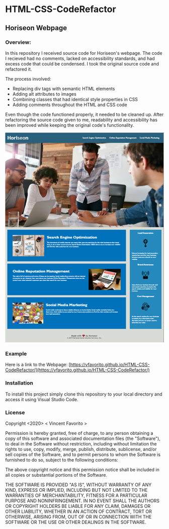 # HTML-CSS-CodeRefactor

## Horiseon Webpage 

### Overview:
 In this repository I received source code for Horiseon's webpage.  The code I recieved had no comments, lacked on accessibility standards, and had excess code that could be condensed.  I took the original source code and refactored it.

The process involved:
* Replacing div tags with semantic HTML elements
* Adding alt attributes to images
* Combining classes that had identical style properties in CSS
* Adding comments throughout the HTML and CSS code
 
Even though the code functioned properly,  it needed to be cleaned up. After refactoring the source code given to me, readability and accessibility has been improved while keeping the original code's functionality.


![PrerefactoredWebpage](images/DeployedPage.PNG)

### Example
Here is a link to the Webpage:  [https://vfavorito.github.io/HTML-CSS-CodeRefactor/](https://vfavorito.github.io/HTML-CSS-CodeRefactor/)

### Installation
To install this project simply clone this repository to your local directory and access it using Visual Studio Code.

### License
Copyright <2020> < Vincent Favorito >

Permission is hereby granted, free of charge, to any person obtaining a copy of this software and associated documentation files (the "Software"), to deal in the Software without restriction, including without limitation the rights to use, copy, modify, merge, publish, distribute, sublicense, and/or sell copies of the Software, and to permit persons to whom the Software is furnished to do so, subject to the following conditions:

The above copyright notice and this permission notice shall be included in all copies or substantial portions of the Software.

THE SOFTWARE IS PROVIDED "AS IS", WITHOUT WARRANTY OF ANY KIND, EXPRESS OR IMPLIED, INCLUDING BUT NOT LIMITED TO THE WARRANTIES OF MERCHANTABILITY, FITNESS FOR A PARTICULAR PURPOSE AND NONINFRINGEMENT. IN NO EVENT SHALL THE AUTHORS OR COPYRIGHT HOLDERS BE LIABLE FOR ANY CLAIM, DAMAGES OR OTHER LIABILITY, WHETHER IN AN ACTION OF CONTRACT, TORT OR OTHERWISE, ARISING FROM, OUT OF OR IN CONNECTION WITH THE SOFTWARE OR THE USE OR OTHER DEALINGS IN THE SOFTWARE.




